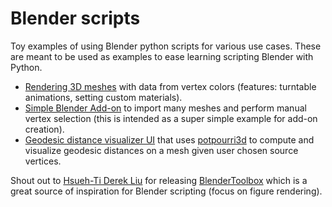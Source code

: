 # Blender scripts

Toy examples of using Blender python scripts for various use cases. These are meant to be used as examples to ease learning scripting Blender with Python.

* [Rendering 3D meshes](results_rendering) with data from vertex colors (features: turntable animations, setting custom materials).
* [Simple Blender Add-on](vertex_selector) to import many meshes and perform manual vertex selection (this is intended as a super simple example for add-on creation).
* [Geodesic distance visualizer UI](geodesic_distance_ui) that uses [potpourri3d](https://github.com/nmwsharp/potpourri3d) to compute and visualize geodesic distances on a mesh given user chosen source vertices.

Shout out to [Hsueh-Ti Derek Liu](http://www.dgp.toronto.edu/~hsuehtil/) for releasing [BlenderToolbox](https://github.com/HTDerekLiu/BlenderToolbox) which is a great source of inspiration for Blender scripting (focus on figure rendering).